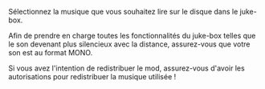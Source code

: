 Sélectionnez la musique que vous souhaitez lire sur le disque dans le juke-box.

Afin de prendre en charge toutes les fonctionnalités du juke-box telles que le son devenant plus silencieux avec la distance,
assurez-vous que votre son est au format MONO.

Si vous avez l'intention de redistribuer le mod, assurez-vous d'avoir les autorisations pour redistribuer la musique utilisée !
